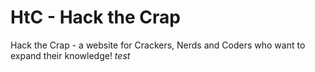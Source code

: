 # HtC - Hack the Crap
Hack the Crap - a website for Crackers, Nerds and Coders who want to expand their knowledge!
_test_
